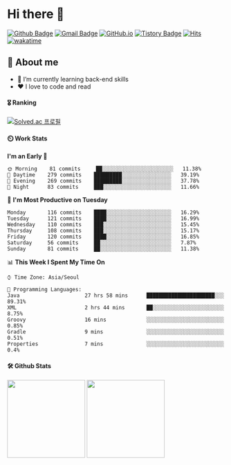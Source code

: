 # Hi there 👋
[![Github Badge](https://img.shields.io/badge/-uiw6unoh-grey?style=flat&logo=github&logoColor=white&link=https://github.com/uiw6unoh/)](https://www.github.com/uiw6unoh/) 
[![Gmail Badge](https://img.shields.io/badge/-uiw6unoh@naver.com-c14438?style=flat&logo=Gmail&logoColor=white&link=mailto:uiw6unoh@naver.com)](mailto:uiw6unoh@naver.com) 
[![GitHub.io](https://img.shields.io/badge/GitHub.io-orange?style=flat&logoColor=white)](https://uiw6unoh.github.io/)
[![Tistory Badge](https://img.shields.io/badge/Tech%20Blog-yellow?style=flat&logoColor=white)](https://#/)
[![Hits](https://hits.seeyoufarm.com/api/count/incr/badge.svg?url=https%3A%2F%2Fgithub.com%2Fuiw6unoh&count_bg=%2379C83D&title_bg=%23555555&icon=&icon_color=%23E7E7E7&title=hits&edge_flat=false)](https://hits.seeyoufarm.com)
[![wakatime](https://wakatime.com/badge/user/54252e40-b19e-45e1-9ec9-fb1c5a26c628.svg)](https://wakatime.com/@54252e40-b19e-45e1-9ec9-fb1c5a26c628)
<!-- [![Portfolio Badge](https://img.shields.io/badge/portfolio-web-blue?style=flat&link=https://github.com/uiw6unoh/)](https://github.com/uiw6unoh/)  -->

## 💬 About me
- 🌱 I’m currently learning back-end skills
- ❤️ I love to code and read


#### 🎖️ Ranking
[![Solved.ac 프로필](http://mazassumnida.wtf/api/v2/generate_badge?boj=uiw6unoh)](https://www.acmicpc.net/user/uiw6unoh)

#### ⏲️ Work Stats
<!--[![uiw6unoh's wakatime stats](https://github-readme-stats.vercel.app/api/wakatime?username=uiw6unoh)]-->

<!--START_SECTION:waka-->
**I'm an Early 🐤** 

```text
🌞 Morning    81 commits     ██░░░░░░░░░░░░░░░░░░░░░░░   11.38% 
🌆 Daytime    279 commits    █████████░░░░░░░░░░░░░░░░   39.19% 
🌃 Evening    269 commits    █████████░░░░░░░░░░░░░░░░   37.78% 
🌙 Night      83 commits     ███░░░░░░░░░░░░░░░░░░░░░░   11.66%

```
📅 **I'm Most Productive on Tuesday** 

```text
Monday       116 commits    ████░░░░░░░░░░░░░░░░░░░░░   16.29% 
Tuesday      121 commits    ████░░░░░░░░░░░░░░░░░░░░░   16.99% 
Wednesday    110 commits    ███░░░░░░░░░░░░░░░░░░░░░░   15.45% 
Thursday     108 commits    ███░░░░░░░░░░░░░░░░░░░░░░   15.17% 
Friday       120 commits    ████░░░░░░░░░░░░░░░░░░░░░   16.85% 
Saturday     56 commits     ██░░░░░░░░░░░░░░░░░░░░░░░   7.87% 
Sunday       81 commits     ██░░░░░░░░░░░░░░░░░░░░░░░   11.38%

```


📊 **This Week I Spent My Time On** 

```text
⌚︎ Time Zone: Asia/Seoul

💬 Programming Languages: 
Java                     27 hrs 58 mins      ██████████████████████░░░   89.31% 
XML                      2 hrs 44 mins       ██░░░░░░░░░░░░░░░░░░░░░░░   8.75% 
Groovy                   16 mins             ░░░░░░░░░░░░░░░░░░░░░░░░░   0.85% 
Gradle                   9 mins              ░░░░░░░░░░░░░░░░░░░░░░░░░   0.51% 
Properties               7 mins              ░░░░░░░░░░░░░░░░░░░░░░░░░   0.4%

```


<!--END_SECTION:waka-->

#### 🛠️ Github Stats <br/>
<p>
  <img height="180em" src="https://github-readme-stats.vercel.app/api?username=uiw6unoh&show_icons=true&include_all_commits=true">
  <img height="180em" src="https://github-readme-stats.vercel.app/api/top-langs/?username=uiw6unoh&layout=compact">
</p>

